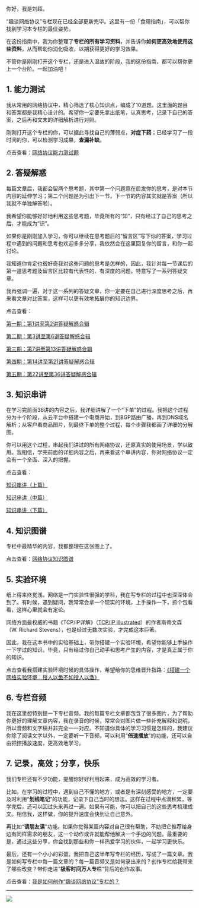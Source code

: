 你好，我是刘超。

“趣谈网络协议”专栏现在已经全部更新完毕。这里有一份「食用指南」，可以帮你找到学习本专栏的最佳姿势。

在这份指南中，我为你整理了**专栏的所有学习资料**，并告诉你**如何更高效地使用这些资料**，从而帮助你消化吸收，以期获得更好的学习效果。

不管你是刚刚打开这个专栏，还是进入温故的阶段，我的这份指南，都可以帮你更上一个台阶。一起加油吧！

1\. 能力测试
--------

我从常用的网络协议中，精心筛选了核心知识点，编成了10道题。这里面的题目和答案都是我精心设计的。希望你一定要先拿出纸笔，认真思考，记录下自己的答案，之后再和文末的详细解析进行对照。

刚刚打开这个专栏的你，可以据此寻找自己的薄弱点，**对症下药**；已经学习了一段时间的你，可以检测学习成果，**查漏补缺**。

点击查看：[网络协议能力测试题](https://time.geekbang.org/column/article/14384)

2\. 答疑解惑
--------

每篇文章后，我都会留两个思考题，其中第一个问题意在启发你的思考，是对本节内容的延伸学习；第二个问题是为引出下一节，下一节的内容其实就是答案（所以我就不单独解答啦）。

我希望你能够好好地利用这些思考题，毕竟所有的“知”，只有经过了自己的思考之后，才能成为“识”。

如果你是刚刚加入学习，你可以继续在思考题后的“留言区”写下你的答案，学习过程中遇到的问题和思考也欢迎多多分享，我依然会在这里回复你的留言，和你一起讨论。

我知道你肯定也很好奇我对这些问题的思考是怎样的，因此，我针对每一节课后的第一道思考题及留言区比较有代表性的、有深度的问题，特意写了一系列答疑文章。

我再强调一遍，对于这一系列的答疑文章，你一定要在自己进行深度思考之后，再来看文章对比答案，这样可以更有效地拓展你的知识边界。

点击查看：

[第一期：第1讲至第2讲答疑解惑合辑](https://time.geekbang.org/column/article/13520)

[第二期：第3讲至第6讲答疑解惑合辑](https://time.geekbang.org/column/article/13847)

[第三期：第7讲至第13讲答疑解惑合辑](https://time.geekbang.org/column/article/14028)

[第四期：第14讲至第21讲答疑解惑合辑](https://time.geekbang.org/column/article/14194)

[第五期：第22讲至第36讲答疑解惑合辑](https://time.geekbang.org/column/article/14381)

3\. 知识串讲
--------

在学习完前面36讲的内容之后，我详细讲解了一个“下单”的过程。我把这个过程分为十个阶段，从云平台中搭建一个电商开始，到BGP路由广播，再到DNS域名解析；从客户看商品图片，到最终下单的整个过程，每个步骤我都画了详细的分解图。

你可以用这个过程，串起我们讲过的所有网络协议，还原真实的使用场景，学以致用。我相信，学完前面的详细内容之后，再来看这个串讲内容，你对网络协议一定会有一个全面、深入的把握。

点击查看：

[知识串讲（上篇）](https://time.geekbang.org/column/article/12991)

[知识串讲（中篇）](https://time.geekbang.org/column/article/12996)

[知识串讲（下篇）](https://time.geekbang.org/column/article/13099)

4\. 知识图谱
--------

专栏中最精华的内容，我都整理在这张图上了。

点击查看：[网络协议知识图谱](https://time.geekbang.org/column/article/14905)

5\. 实验环境
--------

纸上得来终觉浅。网络是一门实验性很强的学科，我在写专栏的过程中也深深体会到了。有时候，遇到疑问，我常常会拿一个现实的环境，上手操作一下，抓个包看看，这样心里就会有定论。

网络方面最权威的书籍《TCP/IP详解》（[TCP/IP illustrated](https://book.douban.com/subject/1741925/)）的作者斯蒂文森（W. Richard Stevens），也是经过无数次实验，才完成这本巨著。

因此，我在这本书中的实验基础上，带你搭建一个实验环境，希望你能够上手操作一下学过的知识。毕竟，只有经过你自己动手和思考产生的内容，才是真正属于你的知识。

点击查看我搭建实验环境时候的具体操作，希望给你的思维晋升指路：[《搭建一个网络实验环境：授人以鱼不如授人以渔》](https://time.geekbang.org/column/article/13124)

6\. 专栏音频
--------

我在这里想特别提一下专栏音频。我的每篇专栏文章都包含了很多图片，为了帮助你更好的理解文章内容，我在录音的时候，常常会对图片做一些补充解释和说明，所以音频和文字稿并非完全一一对应。不知道你具体的学习习惯是怎样的，我建议你除了阅读文字以外，一定要听一下音频，可以利用“**倍速播放**”的功能，还可以自由把控播放速度，更高效地学习。

7\. 记录，高效；分享，快乐
---------------

我们专栏还有不少功能，提醒你好好利用起来，成为高效的学习者。

比如，在学习的过程中，遇到自己不懂的地方，或者是有深刻感受的地方，一定要及时利用“**划线笔记**”的功能，记录下自己当时的想法。这样在过程中点滴积累，等学完后，还可以回过头来再过一遍。如果有可能，你可以把自己的这些思考梳理成文。相信我，这样做，你的提升速度会快到让自己意外。

再比如“**请朋友读**”功能。如果你觉得某篇内容对自己很有帮助，不妨把它推荐给身边有同样需求的朋友，这一个动作或许就能帮他解决一个手边的问题。最重要的是，通过这些分享，你会找到那些和你一样热爱学习的伙伴，一起学习更快乐。

最后，还有一个小小的彩蛋。我把自己这半年写专栏的经历，写成了一篇文章。我是如何写专栏中每一篇文章的？每一篇音频又是如何录出来的？创作专栏给我带来了哪些改变？带你走进“**极客时间万人专栏**”背后的创作故事。

点击查看：[我是如何创作“趣谈网络协议”专栏的？](https://time.geekbang.org/column/article/17846)

* * *

![](https://static001.geekbang.org/resource/image/b5/fb/b5bc14cb81d3630919fee94a512cc3fb.jpg)